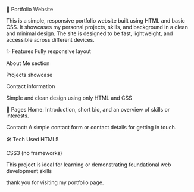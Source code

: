 💼 Portfolio Website

This is a simple, responsive portfolio website built using HTML and basic CSS. It showcases my personal projects, skills, and background in a clean and minimal design. The site is designed to be fast, lightweight, and accessible across different devices.

✨ Features
Fully responsive layout

About Me section

Projects showcase

Contact information

Simple and clean design using only HTML and CSS


📄 Pages
Home: Introduction, short bio, and an overview of skills or interests.

Contact: A simple contact form or contact details for getting in touch.

🛠️ Tech Used
HTML5

CSS3 (no frameworks)

This project is ideal for learning or demonstrating foundational web development skills

thank you for visiting my portfolio page.

